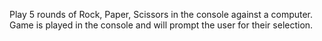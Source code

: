 Play 5 rounds of Rock, Paper, Scissors in the console against a computer. Game is played in the console and will prompt the user for their selection. 
